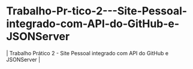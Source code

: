 # Trabalho-Pr-tico-2---Site-Pessoal-integrado-com-API-do-GitHub-e-JSONServer
| Trabalho Prático 2 - Site Pessoal integrado com API do GitHub e JSONServer |
